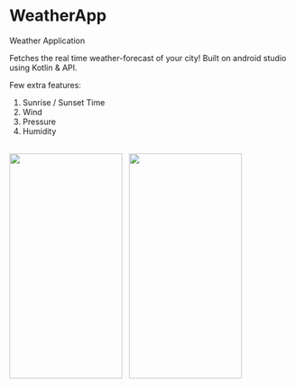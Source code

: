 # WeatherApp
Weather Application

Fetches the real time weather-forecast of your city!
Built on android studio using Kotlin & API.

Few extra features:
1. Sunrise / Sunset Time
2. Wind
3. Pressure
4. Humidity

<body>
&nbsp;
<div>
<img src="https://user-images.githubusercontent.com/43513353/189735682-7aedcd07-5dbb-4704-8824-23318e1e58c2.png" width="200" height="400">
&nbsp;
<img src="https://user-images.githubusercontent.com/43513353/189736075-522a58f9-5ebb-4e83-b9cf-66833eddfe13.png" width="200" height="400">
</div>
</body>
